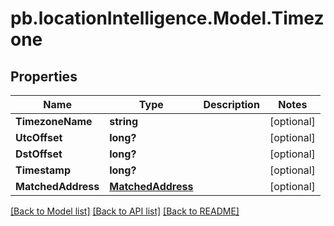 # pb.locationIntelligence.Model.Timezone
## Properties

Name | Type | Description | Notes
------------ | ------------- | ------------- | -------------
**TimezoneName** | **string** |  | [optional] 
**UtcOffset** | **long?** |  | [optional] 
**DstOffset** | **long?** |  | [optional] 
**Timestamp** | **long?** |  | [optional] 
**MatchedAddress** | [**MatchedAddress**](MatchedAddress.md) |  | [optional] 

[[Back to Model list]](../README.md#documentation-for-models) [[Back to API list]](../README.md#documentation-for-api-endpoints) [[Back to README]](../README.md)

